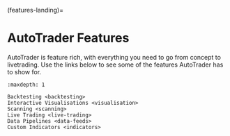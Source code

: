 (features-landing)=
# AutoTrader Features

AutoTrader is feature rich, with everything you need to go from concept to livetrading. Use the links 
below to see some of the features AutoTrader has to show for.

```{toctree}
:maxdepth: 1

Backtesting <backtesting>
Interactive Visualisations <visualisation>
Scanning <scanning>
Live Trading <live-trading>
Data Pipelines <data-feeds>
Custom Indicators <indicators>
```

